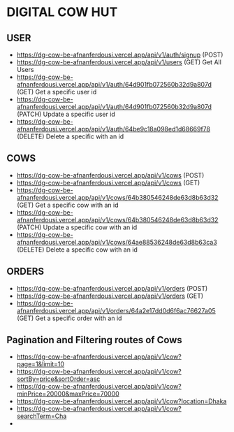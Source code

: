 # DIGITAL COW HUT

## USER
- https://dg-cow-be-afnanferdousi.vercel.app/api/v1/auth/signup (POST)
- https://dg-cow-be-afnanferdousi.vercel.app/api/v1/users (GET) Get All Users
- https://dg-cow-be-afnanferdousi.vercel.app/api/v1/auth/64d901fb072560b32d9a807d (GET) Get a specific user id
- https://dg-cow-be-afnanferdousi.vercel.app/api/v1/auth/64d901fb072560b32d9a807d (PATCH) Update a specific user id
- https://dg-cow-be-afnanferdousi.vercel.app/api/v1/auth/64be9c18a098ed1d68669f78 (DELETE) Delete a specific with an id

## COWS

- https://dg-cow-be-afnanferdousi.vercel.app/api/v1/cows (POST)
- https://dg-cow-be-afnanferdousi.vercel.app/api/v1/cows (GET)
- https://dg-cow-be-afnanferdousi.vercel.app/api/v1/cows/64b380546248de63d8b63d32 (GET) Get a specific cow with an id
- https://dg-cow-be-afnanferdousi.vercel.app/api/v1/cows/64b380546248de63d8b63d32 (PATCH) Update a specific cow with an id
- https://dg-cow-be-afnanferdousi.vercel.app/api/v1/cows/64ae88536248de63d8b63ca3 (DELETE) Delete a specific cow with an id

## ORDERS

- https://dg-cow-be-afnanferdousi.vercel.app/api/v1/orders (POST)
- https://dg-cow-be-afnanferdousi.vercel.app/api/v1/orders (GET)
- https://dg-cow-be-afnanferdousi.vercel.app/api/v1/orders/64a2e17dd0d6f6ac76627a05 (GET) Get a specific order with an id

 
## Pagination and Filtering routes of Cows

- https://dg-cow-be-afnanferdousi.vercel.app/api/v1/cow?page=1&limit=10
- https://dg-cow-be-afnanferdousi.vercel.app/api/v1/cow?sortBy=price&sortOrder=asc
- https://dg-cow-be-afnanferdousi.vercel.app/api/v1/cow?minPrice=20000&maxPrice=70000
- https://dg-cow-be-afnanferdousi.vercel.app/api/v1/cow?location=Dhaka
- https://dg-cow-be-afnanferdousi.vercel.app/api/v1/cow?searchTerm=Cha
- 
